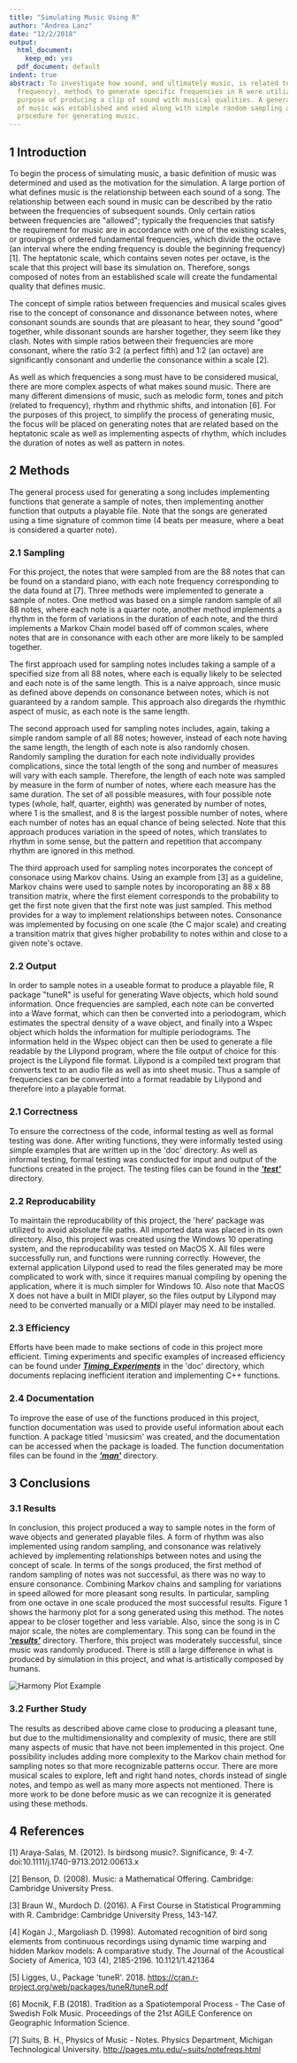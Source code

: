 ```yaml
---
title: "Simulating Music Using R"
author: "Andrea Lanz"
date: "12/2/2018"
output:
  html_document:
    keep_md: yes
  pdf_document: default
indent: true
abstract: To investigate how sound, and ultimately music, is related to data (specifically
  frequency), methods to generate specific frequencies in R were utilized for the
  purpose of producing a clip of sound with musical qualities. A general definition
  of music was established and used along with simple random sampling and a Markov Chain model to implement a
  procedure for generating music.
---
```




## 1  Introduction
  To begin the process of simulating music, a basic definition of music was determined and used as the motivation for the simulation. A large portion of what defines music is the relationship between each sound of a song. The relationship between each sound in music can be described by the ratio between the frequencies of subsequent sounds. Only certain ratios between frequencies are "allowed"; typically the frequencies that satisfy the requirement for music are in accordance with one of the existing scales, or groupings of ordered fundamental frequencies, which divide the octave (an interval where the ending frequency is double the beginning frequency) [1]. The heptatonic scale, which contains seven notes per octave, is the scale that this project will base its simulation on. Therefore, songs composed of notes from an established scale will create the fundamental quality that defines music.  
  
The concept of simple ratios between frequencies and musical scales gives rise to the concept of consonance and dissonance between notes, where consonant sounds are sounds that are pleasant to hear, they sound "good" together, while dissonant sounds are harsher together, they seem like they clash. Notes with simple ratios between their frequencies  are more consonant, where the ratio 3:2 (a perfect fifth) and 1:2 (an octave) are significantly consonant and underlie the consonance within a scale [2].

As well as which frequencies a song must have to be considered musical, there are more complex aspects of what makes sound music. There are many different dimensions of music, such as melodic form, tones and pitch (related to frequency), rhythm and rhythmic shifts, and intonation [6]. For the purposes of this project, to simplify the process of generating music, the focus will be placed on generating notes that are related based on the heptatonic scale as well as implementing aspects of rhythm, which includes the duration of notes as well as pattern in notes.

## 2 Methods
The general process used for generating a song includes implementing functions that generate a sample of notes, then implementing another function that outputs a playable file. Note that the songs are generated using a time signature of common time (4 beats per measure, where a beat is considered a quarter note). 

### 2.1 Sampling
For this project, the notes that were sampled from are the 88 notes that can be found on a standard piano, with each note frequency corresponding to the data found at [7]. Three methods were implemented to generate a sample of notes. One method was based on a simple random sample of all 88 notes, where each note is a quarter note, another method implements a rhythm in the form of variations in the duration of each note, and the third implements a Markov Chain model based off of common scales, where notes that are in consonance with each other are more likely to be sampled together.

The first approach used for sampling notes includes taking a sample of a specified size from all 88 notes, where each is equally likely to be selected and each note is of the same length. This is a naive approach, since music as defined above depends on consonance between notes, which is not guaranteed by a random sample. This approach also diregards the rhymthic aspect of music, as each note is the same length.

The second approach used for sampling notes includes, again, taking a simple random sample of all 88 notes; however, instead of each note having the same length, the length of each note is also randomly chosen. Randomly sampling the duration for each note individually provides complications, since the total length of the song and number of measures will vary with each sample. Therefore, the length of each note was sampled by measure in the form of number of notes, where each measure has the same duration. The set of all possible measures, with four possible note types (whole, half, quarter, eighth) was generated by number of notes, where 1 is the smallest, and 8 is the largest possible number of notes, where each number of notes has an equal chance of being selected. Note that this approach produces variation in the speed of notes, which translates to rhythm in some sense, but the pattern and repetition that accompany rhythm are ignored in this method.

The third approach used for sampling notes incorporates the concept of consonace using Markov chains. Using an example from [3] as a guideline, Markov chains were used to sample notes by incoroporating an 88 x 88 transition matrix, where the first element corresponds to the probability to get the first note given that the first note was just sampled. This method provides for a way to implement relationships between notes. Consonance was implemented by focusing on one scale (the C major scale) and creating a transition matrix that gives higher probability to notes within and close to a given note's octave.

### 2.2 Output
In order to sample notes in a useable format to produce a playable file, R package "tuneR" is useful for generating Wave objects, which hold sound information. Once frequencies are sampled, each note can be converted into a Wave format, which can then be converted into a periodogram, which estimates the spectral density of a wave object, and finally into a Wspec object which holds the information for multiple periodograms. The information held in the Wspec object can then be used to generate a file readable by the Lilypond program, where the file output of choice for this project is the Lilypond file format. Lilypond is a compiled text program that converts text to an audio file as well as into sheet music. Thus a sample of frequencies can be converted into a format readable by Lilypond and therefore into a playable format.

### 2.1 Correctness
To ensure the correctness of the code, informal testing as well as formal testing was done. After writing functions, they were informally tested using simple examples that are written up in the 'doc' directory. As well as informal testing, formal testing was conducted for input and output of the functions created in the project. The testing files can be found in the __*['test'](https://github.com/ST541-Fall2018/andrealanz-project-musicsim/tree/master/tests)*__ directory.

### 2.2 Reproducability
To maintain the reproducability of this project, the 'here' package was utilized to avoid absolute file paths. All imported data was placed in its own directory. Also, this project was created using the Windows 10 operating system, and the reproducability was tested on MacOS X. All files were successfully run, and functions were running correctly. However, the external application Lilypond used to read the files generated may be more complicated to work with, since it requires manual compiling by opening the application, where it is much simpler for Windows 10. Also note that MacOS X does not have a built in MIDI player, so the files output by Lilypond may need to be converted manually or a MIDI player may need to be installed.

### 2.3 Efficiency
Efforts have been made to make sections of code in this project more efficient. Timing experiments and specific examples of increased efficiency can be found under  __*[Timing_Experiments](https://github.com/ST541-Fall2018/andrealanz-project-musicsim/blob/master/doc/Timing_Experiments.md)*__  in the 'doc' directory, which documents replacing inefficient iteration and implementing C++ functions.

### 2.4 Documentation
To improve the ease of use of the functions produced in this project, function documentation was used to provide useful information about each function. A package titled 'musicsim' was created, and the documentation can be accessed when the package is loaded. The function documentation files can be found in the __*['man'](https://github.com/ST541-Fall2018/andrealanz-project-musicsim/tree/master/man)*__ directory.

## 3 Conclusions

### 3.1 Results
 In conclusion, this project produced a way to sample notes in the form of wave objects and generated playable files. A form of rhythm was also implemented using random sampling, and consonance was relatively achieved by implementing relationships between notes and using the concept of scale. In terms of the songs produced, the first method of random sampling of notes was not successful, as there was no way to ensure consonance. Combining Markov chains and sampling for variations in speed allowed for more pleasant song results. In particular, sampling from one octave in one scale produced the most successful results. Figure 1 shows the harmony plot for a song generated using this method. The notes appear to be closer together and less variable. Also, since the song is in C major scale, the notes are complementary. This song can be found in the __*['results'](https://github.com/ST541-Fall2018/andrealanz-project-musicsim/blob/master/results/report_ex1.ly)*__ directory. Therfore, this project was moderately successful, since music was randomly produced. There is still a large difference in what is produced by simulation in this project, and what is artistically composed by humans.
 
![Harmony Plot Example](Report_files/figure-html/unnamed-chunk-1-1.png)
 
### 3.2 Further Study
  The results as described above came close to producing a pleasant tune, but due to the multidimensionality and complexity of music, there are still many aspects of music that have not been implemented in this project. One possibility includes adding more complexity to the Markov chain method for sampling notes so that more recognizable patterns occur. There are more musical scales to explore, left and right hand notes, chords instead of single notes, and tempo as well as many more aspects not mentioned. There is more work to be done before music as we can recognize it is generated using these methods.

## 4 References

[1] Araya-Salas, M. (2012). Is birdsong music?. Significance, 9: 4-7. doi:10.1111/j.1740-9713.2012.00613.x

[2] Benson, D. (2008). Music: a Mathematical Offering. Cambridge: Cambridge University Press.

[3] Braun W., Murdoch D. (2016). A First Course in Statistical Programming with R. Cambridge: Cambridge University Press, 143-147.

[4] Kogan J., Margoliash D. (1998). Automated recognition of bird song elements from continuous recordings using dynamic time warping and hidden Markov models: A comparative study. The Journal of the Acoustical Society of America, 103 (4), 2185-2196. 10.1121/1.421364

[5] Ligges, U., Package 'tuneR'. 2018. https://cran.r-project.org/web/packages/tuneR/tuneR.pdf

[6] Mocnik, F.B (2018). Tradition as a Spatiotemporal Process - The Case of Swedish Folk Music. Proceedings of the 21st AGILE Conference on Geographic Information Science.

[7] Suits, B. H., Physics of Music - Notes. Physics Department, Michigan Technological University. http://pages.mtu.edu/~suits/notefreqs.html

